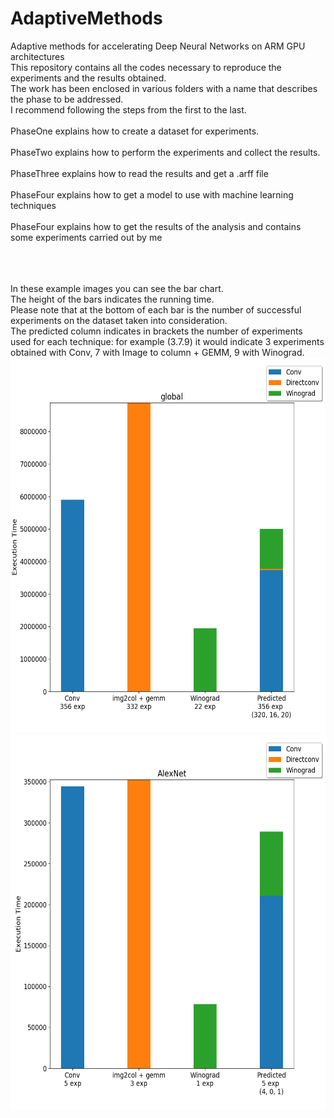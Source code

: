 # AdaptiveMethods
Adaptive methods for accelerating Deep Neural Networks on ARM GPU architectures
<br/>
This repository contains all the codes necessary to reproduce the experiments and the results obtained.
<br/>
The work has been enclosed in various folders with a name that describes the phase to be addressed.
<br/>
I recommend following the steps from the first to the last.
<br/><br/>
PhaseOne explains how to create a dataset for experiments.
<br/><br/>
PhaseTwo explains how to perform the experiments and collect the results.
<br/><br/>
PhaseThree explains how to read the results and get a .arff file
<br/><br/>
PhaseFour explains how to get a model to use with machine learning techniques
<br/><br/>
PhaseFour explains how to get the results of the analysis and contains some experiments carried out by me


<br/><br/>
<br/>
In these example images you can see the bar chart.
<br/>
The height of the bars indicates the running time.
<br/>
Please note that at the bottom of each bar is the number of successful experiments on the dataset taken into consideration.
<br/>
The predicted column indicates in brackets the number of experiments used for each technique: for example (3.7.9) it would indicate 3 experiments obtained with Conv, 7 with Image to column + GEMM, 9 with Winograd.
<br/>
<img width="600" height="600" src="PhaseFive/results/decisionTreeALL/default/img/global.png?raw=true">
<img width="600" height="600" src="PhaseFive/results/decisionTreeALL/default/img/AlexNet.png?raw=true">
